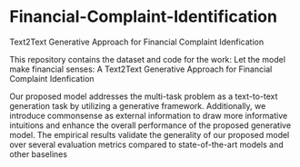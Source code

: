 # Financial-Complaint-Identification
Text2Text Generative Approach for Financial Complaint Idenfication

This repository contains the dataset and code for the work: Let the model make financial senses: A Text2Text Generative Approach for Financial Complaint Idenfication

Our proposed model addresses the multi-task problem as a text-to-text generation task by utilizing a generative framework. Additionally, we introduce commonsense as external information to draw more informative intuitions and enhance the overall performance of the proposed generative model. The empirical results validate the generality of our proposed model over several evaluation metrics compared to state-of-the-art models and other baselines
